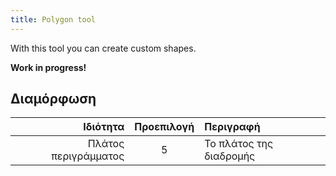```yaml
---
title: Polygon tool
---
```


With this tool you can create custom shapes.

**Work in progress!**

## Διαμόρφωση

|             Ιδιότητα | Προεπιλογή | Περιγραφή               |
| -------------------: | :--------: | :---------------------- |
| Πλάτος περιγράμματος |      5     | Το πλάτος της διαδρομής |
